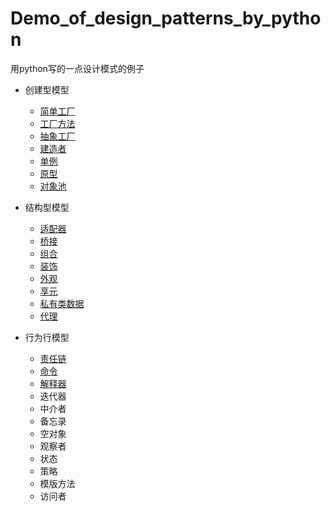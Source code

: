 # Demo_of_design_patterns_by_python
用python写的一点设计模式的例子

* 创建型模型
    * [简单工厂](/simple_factory/README.md)
    * [工厂方法](/factory_method/Readme.md)
    * [抽象工厂](/abstract_factory/Readme.md)
    * [建造者](/builder_pattern/Readme.md)
    * [单例](/singleton_pattern/Readme.md)
    * [原型](/prototype_pattern/Readme.md)
    * [对象池](/object_pool_pattern/Readme.md)
    
* 结构型模型
    * [适配器](/adapter_pattern/Readme.md)
    * [桥接](/bridge_pattern/Readme.md)
    * [组合](/composite_pattern/Readme.md)
    * [装饰](/decorator_pattern/Readme.md)
    * [外观](/facade_pattern/Readme.md)
    * [享元](/flyweight_pattern/Readme.md)
    * [私有类数据](/private_class_data/Readme.md)
    * [代理](/proxy_pattern/Readme.md)
    
* 行为行模型
    * [责任链](/chain_of_responsibility/Readme.md)
    * [命令](/command_pattern/Readme.md)
    * [解释器](/interpreter_pattern/Readme.md)
    * 迭代器
    * 中介者
    * 备忘录
    * 空对象
    * 观察者
    * 状态
    * 策略
    * 模版方法
    * 访问者
